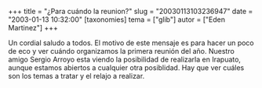 +++
title = "¿Para cuándo la reunion?"
slug = "20030113103236947"
date = "2003-01-13 10:32:00"
[taxonomies]
tema = ["glib"]
autor = ["Eden Martinez"]
+++

Un cordial saludo a todos. El motivo de este mensaje es para hacer un
poco de eco y ver cuándo organizamos la primera reunión del año. Nuestro
amigo Sergio Arroyo esta viendo la posibilidad de realizarla en
Irapuato, aunque estamos abiertos a cualquier otra posiblidad. Hay que
ver cuáles son los temas a tratar y el relajo a realizar.

